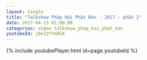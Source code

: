 ```yaml
---
layout: single
title: "Talkshow Pháp Hội Phật Đản - 2017 - phần 1"
date: 2017-04-13 01:00:00
categories: video talkshow_phap_hoi_phat_dan
youtubeId: j0eZzYYmA5A
---
```


{% include youtubePlayer.html id=page.youtubeId %}